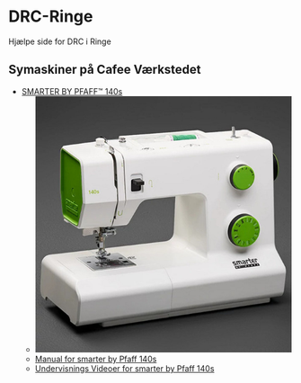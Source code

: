 # DRC-Ringe

Hjælpe side for DRC i Ringe

## Symaskiner på Cafee Værkstedet

* [SMARTER BY PFAFF™ 140s](https://frank-toyota.dk/shop/12-pfaff-symaskiner/518-pfaff-smarter-by-pfaff-140s-symaskine/ "Frank-Toyota &Oslash;sterbro ApS
")
  * ![SMARTER BY PFAFF™ 140s](./Images/smarter-by-pfaff-140s-03-secondary-images_2x__89892.jpg)
  * [Manual for smarter by Pfaff 140s](https://www.pdfmanualer.dk/pfaff/smarter-by-140s/manual)
  * [Undervisnings Videoer for smarter by Pfaff 140s](./PFAFF_140s.md)
